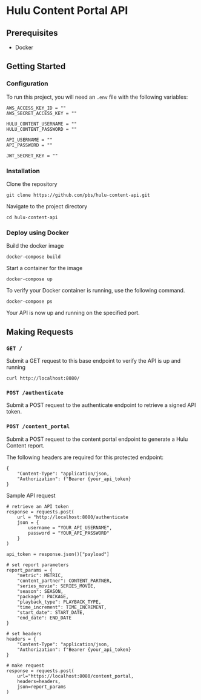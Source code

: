 # Hulu Content Portal API

## Prerequisites 
- Docker

## Getting Started

### Configuration 

To run this project, you will need an `.env` file with the following variables:

```
AWS_ACCESS_KEY_ID = ""
AWS_SECRET_ACCESS_KEY = ""

HULU_CONTENT_USERNAME = ""
HULU_CONTENT_PASSWORD = ""

API_USERNAME = ""
API_PASSWORD = ""

JWT_SECRET_KEY = ""
```

### Installation 

Clone the repository 
```
git clone https://github.com/pbs/hulu-content-api.git
```

Navigate to the project directory 
```
cd hulu-content-api
```

### Deploy using Docker
 Build the docker image 
 ```
 docker-compose build 
 ```

 Start a container for the image 
 ```
 docker-compose up 
 ```

 To verify your Docker container is running, use the following command.
 ```
 docker-compose ps 
 ```

 Your API is now up and running on the specified port.

 ## Making Requests

### `GET /`

Submit a GET request to this base endpoint to verify the API is up and running

```
curl http://localhost:8080/
```

### `POST /authenticate`

Submit a POST request to the authenticate endpoint to retrieve a signed API token. 

### `POST /content_portal`

Submit a POST request to the content portal endpoint to generate a Hulu Content report. 

The following headers are required for this protected endpoint:
```
{
    "Content-Type": "application/json,
    "Authorization": f"Bearer {your_api_token}
}
```

Sample API request 

```
# retrieve an API token 
response = requests.post(
    url = "http://localhost:8080/authenticate
    json = {
        username = "YOUR_API_USERNAME",
        password = "YOUR_API_PASSWORD"
    }
)

api_token = response.json()["payload"]

# set report parameters
report_params = {
    "metric": METRIC,
    "content_partner": CONTENT_PARTNER,
    "series_movie": SERIES_MOVIE,
    "season": SEASON,
    "package": PACKAGE,
    "playback_type": PLAYBACK_TYPE,
    "time_increment": TIME_INCREMENT,
    "start_date": START_DATE,
    "end_date": END_DATE
}

# set headers 
headers = {
    "Content-Type": "application/json,
    "Authorization": f"Bearer {your_api_token}
}

# make request 
response = requests.post(
    url="https://localhost:8080/content_portal,
    headers=headers,
    json=report_params
)
```